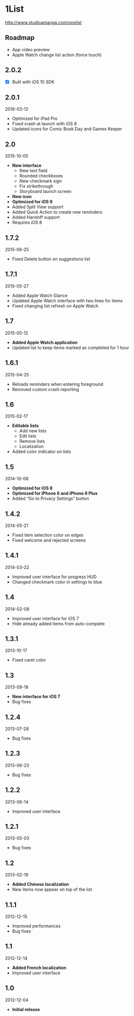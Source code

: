 # 1List

http://www.studioamanga.com/onelist


## Roadmap

- App video preview
- Apple Watch change list action (force touch)


## 2.0.2

- [x] Built with iOS 10 SDK


## 2.0.1

2016-03-12

- Optimized for iPad Pro
- Fixed crash at launch with iOS 8
- Updated icons for Comic Book Day and Games Keeper


## 2.0

2015-10-05

- **New interface**
    - New text field
    - Rounded checkboxes
    - New checkmark sign
    - Fix strikethrough
    - Storyboard launch screen
- **New icon**
- **Optimized for iOS 9**
- Added Split View support
- Added Quick Action to create new reminders
- Added Handoff support
- Requires iOS 8


## 1.7.2

2015-06-25

- Fixed Delete button on suggestions list


## 1.7.1

2015-05-27

- Added Apple Watch Glance
- Updated Apple Watch interface with two lines for items
- Fixed changing list refresh on Apple Watch


## 1.7

2015-05-12

- **Added Apple Watch application**
- Updated list to keep items marked as completed for 1 hour


## 1.6.1

2015-04-25

- Reloads reminders when entering foreground
- Removed custom crash reporting


## 1.6

2015-02-17

- **Editable lists**
    - Add new lists
    - Edit lists
    - Remove lists
    - Localization
- Added color indicator on lists


## 1.5

2014-10-08

- **Optimized for iOS 8**
- **Optimized for iPhone 6 and iPhone 6 Plus**
- Added “Go to Privacy Settings” button


## 1.4.2

2014-05-21

- Fixed item selection color on edges
- Fixed welcome and rejected screens


## 1.4.1

2014-03-22

- Improved user interface for progress HUD
- Changed checkmark color in settings to blue


## 1.4

2014-02-08

- Improved user interface for iOS 7
- Hide already added items from auto-complete


## 1.3.1

2013-10-17

- Fixed caret color


## 1.3

2013-09-18

- **New interface for iOS 7**
- Bug fixes


## 1.2.4

2013-07-28

- Bug fixes


## 1.2.3

2013-06-23

- Bug fixes


## 1.2.2

2013-06-14

- Improved user interface


## 1.2.1

2013-05-03

- Bug fixes


## 1.2

2013-02-19

- **Added Chinese localization**
- New items now appear on top of the list


## 1.1.1

2012-12-15

- Improved performances
- Bug fixes


## 1.1

2012-12-14

- **Added French localization**
- Improved user interface


## 1.0

2012-12-04

- **Initial release**
